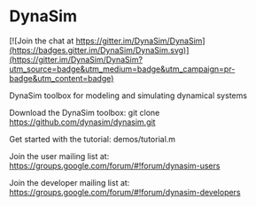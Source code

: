 # DynaSim

[![Join the chat at https://gitter.im/DynaSim/DynaSim](https://badges.gitter.im/DynaSim/DynaSim.svg)](https://gitter.im/DynaSim/DynaSim?utm_source=badge&utm_medium=badge&utm_campaign=pr-badge&utm_content=badge)

DynaSim toolbox for modeling and simulating dynamical systems

Download the DynaSim toolbox:
git clone https://github.com/dynasim/dynasim.git

Get started with the tutorial: demos/tutorial.m

Join the user mailing list at: https://groups.google.com/forum/#!forum/dynasim-users

Join the developer mailing list at: https://groups.google.com/forum/#!forum/dynasim-developers
